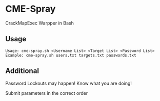 # CME-Spray
CrackMapExec Warpper in Bash

## Usage
```
Usage: cme-spray.sh <Username List> <Target List> <Password List>
Example: cme-spray.sh users.txt targets.txt passwords.txt
```
  
## Additional
Password Lockouts may happen! Know what you are doing!

Submit parameters in the correct order
